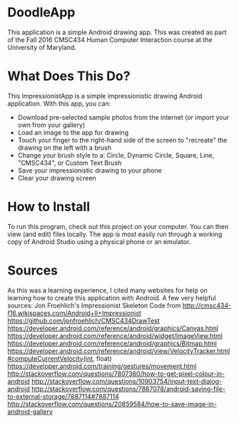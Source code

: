 # DoodleApp

This application is a simple Android drawing app. This was created as part of the Fall 2016 CMSC434 Human Computer Interaction course at the University of Maryland.

# What Does This Do?

This ImpressionistApp is a simple impressionistic drawing Android application. With this app, you can:
* Download pre-selected sample photos from the internet (or import your own from your gallery)
* Load an image to the app for drawing
* Touch your finger to the right-hand side of the screen to "recreate" the drawing on the left with a brush
* Change your brush style to a: Circle, Dynamic Circle, Square, Line, "CMSC434", or Custom Text Brush
* Save your impressionistic drawing to your phone
* Clear your drawing screen

# How to Install

To run this program, check out this project on your computer. You can then view (and edit) files locally.
The app is most easily run through a working copy of Android Studio using a physical phone or an emulator.

# Sources

As this was a learning experience, I cited many websites for help on learning how to create this application with Android.
A few very helpful sources:
Jon Froehlich's Impressionist Skeleton Code from http://cmsc434-f16.wikispaces.com/Android+II+Impressionist
https://github.com/jonfroehlich/CMSC434DrawTest
https://developer.android.com/reference/android/graphics/Canvas.html
https://developer.android.com/reference/android/widget/ImageView.html
https://developer.android.com/reference/android/graphics/Bitmap.html
https://developer.android.com/reference/android/view/VelocityTracker.html#computeCurrentVelocity(int, float)
https://developer.android.com/training/gestures/movement.html
http://stackoverflow.com/questions/7807360/how-to-get-pixel-colour-in-android
http://stackoverflow.com/questions/10903754/input-text-dialog-android
http://stackoverflow.com/questions/7887078/android-saving-file-to-external-storage/7887114#7887114
http://stackoverflow.com/questions/20859584/how-to-save-image-in-android-gallery
